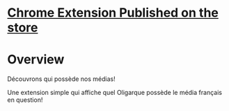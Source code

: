 # [Chrome Extension Published on the store](https://chromewebstore.google.com/detail/ki-a-koi/edjeflpbnniaacnfaaaolnhnlbhffade?pli=1)


# Overview
Découvrons qui possède nos médias!

Une extension simple qui affiche quel Oligarque possède le média français en question!
